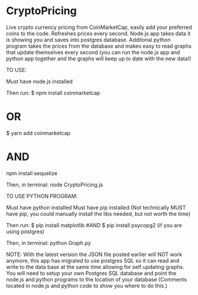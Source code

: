 # CryptoPricing
Live crypto currency pricing from CoinMarketCap, easily add your preferred coins to the code. Refreshes prices every second.
Node.js app takes data it is showing you and saves into postgres database.
Additonal python program takes the prices from the database and makes easy to read graphs that update themselves every second (you can run the node.js app and python app together and the graphs will keep up to date with the new data!)

TO USE:

Must have node.js installed

Then run:
$ npm install coinmarketcap
# OR 
$ yarn add coinmarketcap
# AND 
npm install sequelize

Then, in terminal:
node CryptoPricing.js

TO USE PYTHON PROGRAM:

Must have python installed
Must have pip installed (Not technically MUST have pip, you could manually install the libs needed, but not worth the time)

Then run:
$ pip install matplotlib
#AND
$ pip install psycopg2 (if you are using postgres)

Then, in terminal:
python Graph.py

NOTE: 
With the latest version the JSON file posted earlier will NOT work anymore, this app has migrated to use postgres SQL so it can read and write to the data base at the same time allowing for self updating graphs. You will need to setup your own Postgres SQL database and point the node.js and python programs to the location of your database (Comments located in node.js and python code to show you where to do this.)
